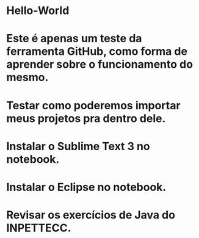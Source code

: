 # Hello-World

# Este é apenas um teste da ferramenta GitHub, como forma de aprender sobre o funcionamento do mesmo.
# Testar como poderemos importar meus projetos pra dentro dele.
# Instalar o Sublime Text 3 no notebook.
# Instalar o Eclipse no notebook.
# Revisar os exercícios de Java do INPETTECC.
